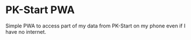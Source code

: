 PK-Start PWA
============

Simple PWA to access part of my data from PK-Start on my phone even if I have no internet.
